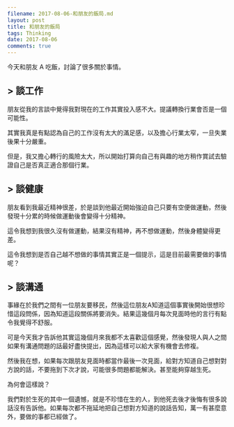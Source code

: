 ```yaml
---
filename: 2017-08-06-和朋友的飯局.md
layout: post
title: 和朋友的飯局
tags: Thinking
date: 2017-08-06
comments: true
---
```

今天和朋友 A 吃飯，討論了很多關於事情。

## > 談工作 

朋友從我的言談中覺得我對現在的工作其實投入感不大。提議轉換行業會否是一個可能性。

其實我真是有點認為自己的工作沒有太大的滿足感，以及擔心行業太窄，一旦失業後果十分嚴重。

但是，我又擔心轉行的風險太大，所以開始打算向自己有與趣的地方稍作賞試去驗證自己是否真正適合那個行業。

## > 談健康

朋友看到我最近精神很差，於是談到他最近開始強迫自己只要有空便做運動，然後發現十分累的時候做運動後會變得十分精神。

這令我想到我很久沒有做運動，結果沒有精神，再不想做運動，然後身體變得更差。

這令我想到是否自己越不想做的事情其實正是一個提示，這是目前最需要做的事情呢？

## > 談溝通

事緣在於我們之間有一位朋友要移民，然後這位朋友A知道這個事實後開始很想珍惜這段問係，因為知道這段關係將要消失。結果這幾個月每次見面時他的言行有點令我覺得不舒服。

可是今天我才告訴他其實這幾個月來我都不太喜歡這個感覺，然後發現人與人之間如果有溝通問題的話最好盡快提出，因為這樣可以給大家有機會去修複。

然後我在想，如果每次跟朋友見面時都當作最後一次見面，給對方知道自己想對對方說的話，不要拖到下次才說，可能很多問題都能解決。甚至能夠穿越生死。

為何會這樣說？

我們對於生死的其中一個遺憾，就是不珍惜在生的人，到他死去後才後悔有很多說話沒有告訴他。如果每次都不拖延地把自己想對方知道的說話告知，萬一有甚麼意外，要做的事都已經做了。
